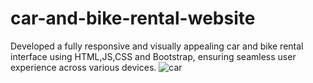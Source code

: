# car-and-bike-rental-website
Developed a fully responsive and visually appealing car and bike rental interface using HTML,JS,CSS and Bootstrap, ensuring seamless user experience across various devices.
![car](https://github.com/user-attachments/assets/51afef84-b189-4ce9-96e2-dc6a68843149)
